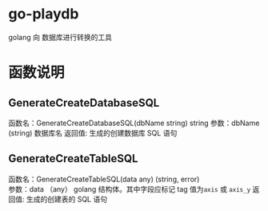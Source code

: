 # go-playdb

golang 向 数据库进行转换的工具

# 函数说明

## GenerateCreateDatabaseSQL

函数名：GenerateCreateDatabaseSQL(dbName string) string
参数：dbName (string) 数据库名
返回值: 生成的创建数据库 SQL 语句

## GenerateCreateTableSQL

函数名：GenerateCreateTableSQL(data any) (string, error)  
参数：data （any） golang 结构体。其中字段应标记 tag 值为`axis` 或 `axis_y`
返回值: 生成的创建表的 SQL 语句
